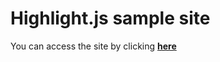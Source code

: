 # Highlight.js sample site

You can access the site by clicking **[here](https://sandenbergmelo.github.io/Highlight.js-sample-site/)**
